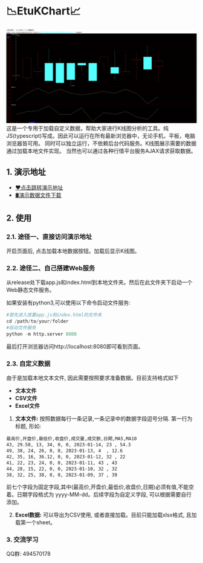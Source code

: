 # 📉EtuKChart📈

![Alt text](demo.png)
这是一个专用于加载自定义数据，帮助大家进行K线图分析的工具。纯JS(typescript)写成。因此可以运行在所有最新浏览器中，无论手机，平板，电脑浏览器皆可用。
同时可以独立运行，不依赖后台代码服务。K线图展示需要的数据通过加载本地文件实现。
当然也可以通过各种行情平台服务AJAX请求获取数据。


## 1. 演示地址
- [❤️点击跳转演示地址](http://www.zsaltec.com/static/etukchart/index.html)
- [🛢️演示数据文件下载](data.txt)
## 2. 使用

### 2.1. 途径一、直接访问演示地址

开启页面后, 点击加载本地数据按钮。加载后显示K线图。

### 2.2. 途径二、自己搭建Web服务

从release处下载app.js和index.html到本地文件夹。然后在此文件夹下启动一个Web静态文件服务。

如果安装有python3,可以使用以下命令启动文件服务:
```python
#首先进入放置app.js和index.html的文件夹
cd /path/to/your/folder
#启动文件服务
python -m http.server 8080
```
最后打开浏览器访问http://localhost:8080即可看到页面。


### 2.3. 自定义数据
由于是加载本地文本文件, 因此需要按照要求准备数据。目前支持格式如下
- **文本文件**
- **CSV文件**
- **Excel文件**
  
1. **文本文件:** 按照数据每行一条记录,一条记录中的数据字段逗号分隔. 第一行为标题, 形如: 
```
最高价,开盘价,最低价,收盘价,成交量,成交额,日期,MA5,MA10
43, 29.58, 13, 34, 0, 0, 2023-01-14, 23 , 54.3
49, 38, 24, 26, 0, 0, 2023-01-13, 4  , 12.6
42, 35, 16, 36.12, 0, 0, 2023-01-12, 32 , 22
41, 22, 23, 24, 0, 0, 2023-01-11, 43 , 43
44, 28, 15, 22, 0, 0, 2023-01-10, 32 , 32
38, 32, 25, 38, 0, 0, 2023-01-09, 37 , 39
```
前七个字段为固定字段,其中(最高价,开盘价,最低价,收盘价,日期)必须有值,不能空着。日期字段格式为 yyyy-MM-dd。后续字段为自定义字段, 可以根据需要自行添加。 

2. **Excel数据:** 可以导出为CSV使用, 或者直接加载。目前只能加载xlsx格式, 且加载第一个sheet。
### 3. 交流学习

QQ群: 494570178
  